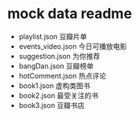 # mock data readme

- playlist.json  豆瓣片单
- events_video.json 今日可播放电影
- suggestion.json 为你推荐
- bangDan.json 豆瓣榜单
- hotComment.json 热点评论
- book1.json 虚构类图书
- book2.json 最受关注的书
- book3.json 豆瓣书店
